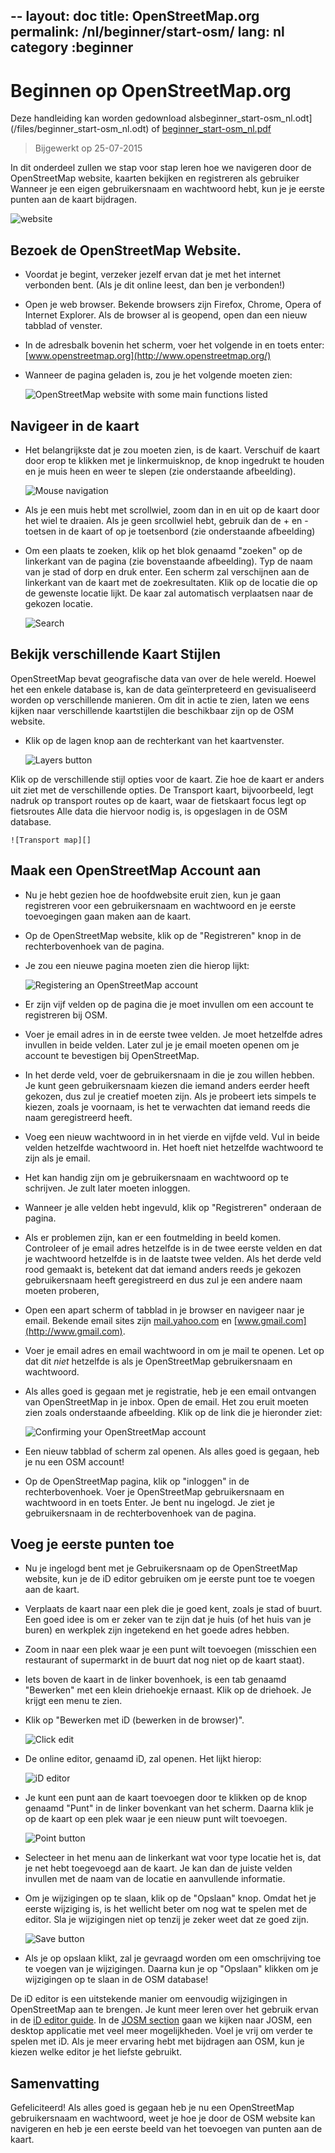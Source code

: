 --
layout: doc
title: OpenStreetMap.org
permalink: /nl/beginner/start-osm/
lang: nl
category :beginner
--

Beginnen op OpenStreetMap.org
====================================

Deze handleiding kan worden gedownload alsbeginner_start-osm_nl.odt](/files/beginner_start-osm_nl.odt) of [beginner_start-osm_nl.pdf](/files/beginner_start-osm_nl.pdf)  
> Bijgewerkt op 25-07-2015  

In dit onderdeel zullen we stap voor stap leren hoe we navigeren door de
OpenStreetMap website, kaarten bekijken en registreren als gebruiker
Wanneer je een eigen gebruikersnaam en wachtwoord hebt, kun je
je eerste punten aan de kaart bijdragen.

![website][]

Bezoek de OpenStreetMap Website.
-------------------------------

- Voordat je begint, verzeker jezelf ervan dat je met het internet verbonden bent.
    (Als je dit online leest, dan ben je verbonden!)
- Open je web browser. Bekende browsers zijn Firefox, Chrome, Opera of Internet
    Explorer. Als de browser al is geopend, open dan een nieuw tabblad of venster.
- In de adresbalk bovenin het scherm, voer het volgende in en toets enter:
    [www.openstreetmap.org](http://www.openstreetmap.org/)
- Wanneer de pagina geladen is, zou je het volgende moeten
    zien:

    ![OpenStreetMap website with some main functions listed][]

Navigeer in de kaart
----------------

- Het belangrijkste dat je zou moeten zien, is de kaart. Verschuif de kaart door erop te klikken
    met je linkermuisknop, de knop ingedrukt te houden en
    je muis heen en weer te slepen (zie onderstaande afbeelding).

    ![Mouse navigation][]

- Als je een muis hebt met scrollwiel, zoom dan in en uit op de kaart
    door het wiel te draaien. Als je geen srcollwiel hebt, gebruik dan de +
    en - toetsen in de kaart of op je toetsenbord (zie onderstaande
    afbeelding)
- Om een plaats te zoeken, klik op het blok genaamd "zoeken" op
    de linkerkant van de pagina (zie bovenstaande afbeelding). Typ de naam van
    je stad of dorp en druk enter. Een scherm zal verschijnen 
    aan de linkerkant van de kaart met de zoekresultaten. Klik op de
    locatie die op de gewenste locatie lijkt. De kaar zal
    automatisch verplaatsen naar de gekozen locatie.

    ![Search][]
   

Bekijk verschillende Kaart Stijlen
------------------------

OpenStreetMap bevat geografische data van over de hele wereld. Hoewel
het een enkele database is, kan de data geïnterpreteerd en gevisualiseerd worden
op verschillende manieren. Om dit in actie te zien, laten we eens kijken naar verschillende kaartstijlen
die beschikbaar zijn op de OSM website.

- Klik op de lagen knop aan de rechterkant van het kaartvenster.

    ![Layers button][]

Klik op de verschillende stijl opties voor de kaart. Zie hoe de kaart
    er anders uit ziet met de verschillende opties. De Transport kaart, bijvoorbeeld, legt nadruk op
    transport routes op de kaart, waar de fietskaart focus legt op fietsroutes
    Alle data die hiervoor nodig is, is opgeslagen in de OSM
    database.

    ![Transport map][]

Maak een OpenStreetMap Account aan
-------------------------------

- Nu je hebt gezien hoe de hoofdwebsite eruit zien, kun je gaan
    registreren voor een gebruikersnaam en wachtwoord en je eerste toevoegingen gaan maken
    aan de kaart.
- Op de OpenStreetMap website, klik op de "Registreren" knop in de rechterbovenhoek
    van de pagina.
- Je zou een nieuwe pagina moeten zien die hierop lijkt:

    ![Registering an OpenStreetMap account][]

- Er zijn vijf velden op de pagina die je moet invullen om
    een account te registreren bij OSM.
- Voer je email adres in in de eerste twee velden. Je moet
    hetzelfde adres invullen in beide velden. Later zul je 
    je email moeten openen om je account te bevestigen bij OpenStreetMap.
- In het derde veld, voer de gebruikersnaam in die je zou willen hebben.
    Je kunt geen gebruikersnaam kiezen die iemand anders
    eerder heeft gekozen, dus zul je creatief moeten zijn. Als je probeert
    iets simpels te kiezen, zoals je voornaam, is het te verwachten dat iemand
    reeds die naam geregistreerd heeft.
- Voeg een nieuw wachtwoord in in het vierde en vijfde veld. Vul in beide
    velden hetzelfde wachtwoord in. Het hoeft niet hetzelfde wachtwoord te zijn
    als je email.
- Het kan handig zijn om je gebruikersnaam en wachtwoord op te schrijven. Je zult
    later moeten inloggen.
- Wanneer je alle velden hebt ingevuld, klik op "Registreren" onderaan
    de pagina.
- Als er problemen zijn, kan er een foutmelding in beeld komen. Controleer of
    je email adres hetzelfde is in de twee eerste velden en dat 
    je wachtwoord hetzelfde is in de laatste twee velden. Als het derde veld
    rood gemaakt is, betekent dat dat iemand anders reeds je gekozen
    gebruikersnaam heeft geregistreerd en dus zul je een andere naam moeten proberen,
- Open een apart scherm of tabblad in je browser en navigeer
    naar je email. Bekende email sites zijn  [mail.yahoo.com](http://mail.yahoo.com)
    en [www.gmail.com](http://www.gmail.com).
- Voer je email adres en email wachtwoord in om je mail te openen.
    Let op dat dit _niet_ hetzelfde is als je OpenStreetMap gebruikersnaam en
    wachtwoord.
- Als alles goed is gegaan met je registratie, heb je een
    email ontvangen van OpenStreetMap in je inbox. Open de email. Het zou 
    eruit moeten zien zoals onderstaande afbeelding. Klik op de link die je hieronder
    ziet:

    ![Confirming your OpenStreetMap account][]

- Een nieuw tabblad of scherm zal openen. Als alles goed is gegaan, heb je
    nu een OSM account!
- Op de OpenStreetMap pagina, klik op "inloggen" in de rechterbovenhoek.
    Voer je OpenStreetMap gebruikersnaam en wachtwoord in en toets Enter. Je
    bent nu ingelogd. Je ziet je gebruikersnaam in de rechterbovenhoek
    van de pagina.

Voeg je eerste punten toe
------------------------

- Nu je ingelogd bent met je Gebruikersnaam op de OpenStreetMap
    website, kun je de iD editor gebruiken om je eerste punt toe te voegen aan
    de kaart.
- Verplaats de kaart naar een plek die je goed kent, zoals je stad
    of buurt. Een goed idee is om er zeker van te zijn dat je huis (of het huis van je buren) en werkplek zijn ingetekend en het goede adres hebben. 
- Zoom in naar een plek waar je een punt wilt toevoegen (misschien een restaurant of supermarkt in de buurt dat nog niet op de kaart staat).
- Iets boven de kaart in de linker bovenhoek, is een tab genaamd "Bewerken" met een klein
    driehoekje ernaast. Klik op de driehoek. Je krijgt een menu
    te zien.
- Klik op "Bewerken met iD (bewerken in de browser)".

    ![Click edit][]

- De online editor, genaamd iD, zal openen. Het lijkt hierop:

    ![iD editor][]

- Je kunt een punt aan de kaart toevoegen door te klikken op de knop genaamd "Punt" in
    de linker bovenkant van het scherm. Daarna klik je op de kaart op een plek waar je een nieuw
    punt wilt toevoegen.

    ![Point button][]    

- Selecteer in het menu aan de linkerkant wat voor type locatie het is, dat je net
    hebt toegevoegd aan de kaart. Je kan dan de juiste velden invullen met de naam van de locatie
    en aanvullende informatie.
- Om je wijzigingen op te slaan, klik op de "Opslaan" knop. Omdat het je eerste
    wijziging is, is het wellicht beter om nog wat te spelen met de editor. Sla je wijzigingen niet op
    tenzij je zeker weet dat ze goed zijn.

    ![Save button][]    

- Als je op opslaan klikt, zal je gevraagd worden om een omschrijving toe te voegen van je wijzigingen.
    Daarna kun je op "Opslaan" klikken om je wijzigingen op te slaan in de
    OSM database!


De iD editor is een uitstekende manier om eenvoudig wijzigingen in OpenStreetMap aan te brengen. Je kunt meer leren over het gebruik ervan in de [iD editor guide](/en/beginner/id-editor/). In de [JOSM section](/en/josm/)
gaan we kijken naar JOSM, een desktop applicatie met veel meer mogelijkheden. Voel je vrij om 
verder te spelen met iD. Als je meer ervaring hebt met bijdragen aan OSM, kun je kiezen
welke editor je het liefste gebruikt.

Samenvatting
-------

Gefeliciteerd! Als alles goed is gegaan heb je nu een OpenStreetMap gebruikersnaam
en wachtwoord, weet je hoe je door de OSM website kan navigeren en heb je
een eerste beeld van het toevoegen van punten aan de kaart.



[website]: /images/beginner/start-osm_website.png
[OpenStreetMap website with some main functions listed]: /images/beginner/osm-website-main-functions.png
[Mouse navigation]: /images/beginner/mouse-navigation.png
[Search]: /images/beginner/search.png
[Layers button]: /images/beginner/layers.png
[Transport map]: /images/beginner/transport-map.png
[Registering an OpenStreetMap account]: /images/beginner/registering-account.png
[Confirming your OpenStreetMap account]: /images/beginner/confirming-account.png
[Click edit]: /images/beginner/click-edit.png
[iD editor]: /images/beginner/id-editor.png
[Point button]: /images/beginner/point-button.png
[Save button]: /images/beginner/save-button.png

